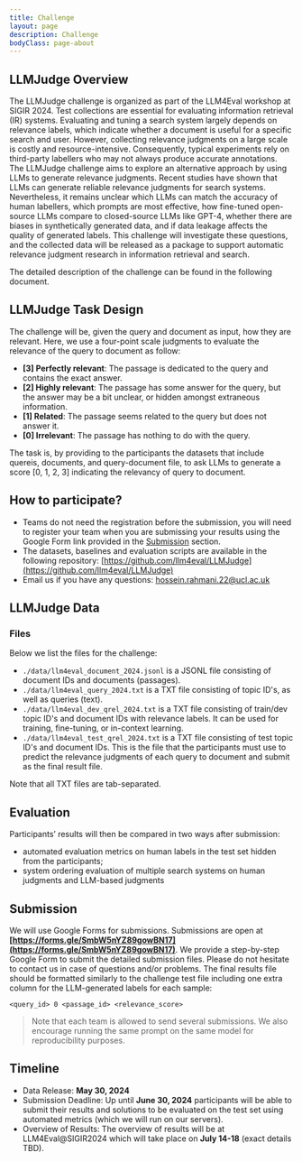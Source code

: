 ```yaml
---
title: Challenge
layout: page
description: Challenge
bodyClass: page-about
---
```


## LLMJudge Overview
The LLMJudge challenge is organized as part of the LLM4Eval workshop at SIGIR 2024. Test collections are essential for evaluating information retrieval (IR) systems. Evaluating and tuning a search system largely depends on relevance labels, which indicate whether a document is useful for a specific search and user. However, collecting relevance judgments on a large scale is costly and resource-intensive. Consequently, typical experiments rely on third-party labellers who may not always produce accurate annotations. The LLMJudge challenge aims to explore an alternative approach by using LLMs to generate relevance judgments. Recent studies have shown that LLMs can generate reliable relevance judgments for search systems. Nevertheless, it remains unclear which LLMs can match the accuracy of human labellers, which prompts are most effective, how fine-tuned open-source LLMs compare to closed-source LLMs like GPT-4, whether there are biases in synthetically generated data, and if data leakage affects the quality of generated labels. This challenge will investigate these questions, and the collected data will be released as a package to support automatic relevance judgment research in information retrieval and search.

The detailed description of the challenge can be found in the following document.

## LLMJudge Task Design
The challenge will be, given the query and document as input, how they are relevant. Here, we use a four-point scale judgments to evaluate the relevance of the query to document as follow:

- __[3] Perfectly relevant__: The passage is dedicated to the query and contains the exact answer. 
- __[2] Highly relevant__: The passage has some answer for the query, but the answer may be a bit unclear, or hidden amongst extraneous information. 
- __[1] Related__: The passage seems related to the query but does not answer it. 
- __[0] Irrelevant__: The passage has nothing to do with the query.

The task is, by providing to the participants the datasets that include quereis, documents, and query-document file, to ask LLMs to generate a score [0, 1, 2, 3] indicating the relevancy of query to document.

## How to participate?
- Teams do not need the registration before the submission, you will need to register your team when you are submissing your results using the Google Form link provided in the [Submission](#submission) section.
- The datasets, baselines and evaluation scripts are available in the following repository: [https://github.com/llm4eval/LLMJudge](https://github.com/llm4eval/LLMJudge)
- Email us if you have any questions: [hossein.rahmani.22@ucl.ac.uk](mailto:hossein.rahmani.22@ucl.ac.uk)

## LLMJudge Data

### Files
Below we list the files for the challenge:
- `./data/llm4eval_document_2024.jsonl` is a JSONL file consisting of document IDs and documents (passages).
- `./data/llm4eval_query_2024.txt` is a TXT file consisting of topic ID's, as well as queries (text).
- `./data/llm4eval_dev_qrel_2024.txt` is a TXT file consisting of train/dev topic ID's and document IDs with relevance labels. It can be used for training, fine-tuning, or in-context learning.
- `./data/llm4eval_test_qrel_2024.txt` is a TXT file consisting of test topic ID's and document IDs. This is the file that the participants must use to predict the relevance judgments of each query to document and submit as the final result file.

Note that all TXT files are tab-separated.

## Evaluation
Participants’ results will then be compared in two ways after submission:
- automated evaluation metrics on human labels in the test set hidden from the participants;
- system ordering evaluation of multiple search systems on human judgments and LLM-based judgments

## Submission
We will use Google Forms for submissions. Submissions are open at __[https://forms.gle/SmbW5nYZ89gowBN17](https://forms.gle/SmbW5nYZ89gowBN17)__. We provide a step-by-step Google Form to submit the detailed submission files. Please do not hesitate to contact us in case of questions and/or problems. The final results file should be formatted similarly to the challenge test file including one extra column for the LLM-generated labels for each sample:

```
<query_id> 0 <passage_id> <relevance_score>
```

> Note that each team is allowed to send several submissions. We also encourage running the same prompt on the same model for reproducibility purposes.

## Timeline
- Data Release: __May 30, 2024__
- Submission Deadline: Up until __June 30, 2024__ participants will be able to submit their results and solutions to be evaluated on the test set using automated metrics (which we will run on our servers).
- Overview of Results: The overview of results will be at LLM4Eval@SIGIR2024 which will take place on __July 14-18__ (exact details TBD).

